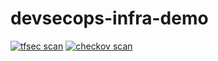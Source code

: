 # devsecops-infra-demo
[![tfsec scan](https://github.com/dburns2236/devsecops-infra-demo/actions/workflows/tfsec.yml/badge.svg)](https://github.com/dburns2236/devsecops-infra-demo/actions/workflows/tfsec.yml)
[![checkov scan](https://github.com/dburns2236/devsecops-infra-demo/actions/workflows/checkov.yml/badge.svg)](https://github.com/dburns2236/devsecops-infra-demo/actions/workflows/checkov.yml)